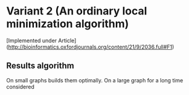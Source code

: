 # Variant 2 (An ordinary local minimization algorithm)

[Implemented under Article] (http://bioinformatics.oxfordjournals.org/content/21/9/2036.full#F1)

## Results algorithm

On small graphs builds them optimally. On a large graph for a long time considered

